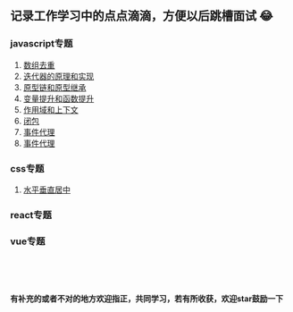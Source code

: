 ## 记录工作学习中的点点滴滴，方便以后跳槽面试 :joy:

### javascript专题
1. [数组去重](https://github.com/xujie-phper/huge-skills-summary/issues/1)
2. [迭代器的原理和实现](https://github.com/xujie-phper/huge-skills-summary/issues/2)
3. [原型链和原型继承](https://github.com/xujie-phper/huge-skills-summary/issues/3)
4. [变量提升和函数提升](https://github.com/xujie-phper/huge-skills-summary/issues/4)
5. [作用域和上下文](https://github.com/xujie-phper/huge-skills-summary/issues/5)
6. [闭包](https://github.com/xujie-phper/huge-skills-summary/issues/6)
7. [事件代理](https://github.com/xujie-phper/huge-skills-summary/issues/7)
8. [事件代理](https://github.com/xujie-phper/huge-skills-summary/issues/9)


### css专题
1. [水平垂直居中](https://github.com/xujie-phper/huge-skills-summary/issues/8)


### react专题


### vue专题




<br />
<br />
<br />

**有补充的或者不对的地方欢迎指正，共同学习，若有所收获，欢迎star鼓励一下**
